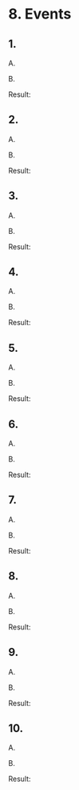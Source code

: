 # 8. Events

## 1. 

A.

B.

Result:


## 2. 

A.

B.

Result:


## 3. 

A.

B.

Result:


## 4. 

A.

B.

Result:


## 5. 

A.

B.

Result:


## 6. 

A.

B.

Result:


## 7. 

A.

B.

Result:


## 8. 

A.

B.

Result:


## 9. 

A.

B.

Result:


## 10. 

A.

B.

Result:

